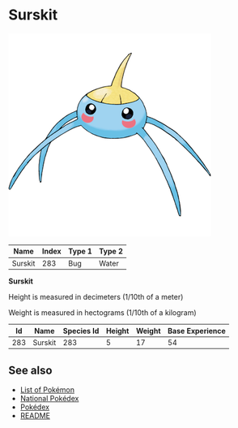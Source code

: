 # Surskit


![Surskit](images/283.png)

| **Name** | **Index** | **Type 1** | **Type 2** |
|----|----|----|----|
| Surskit | 283 | Bug | Water  |

**Surskit** 


Height is measured in decimeters (1/10th of a meter)

Weight is measured in hectograms (1/10th of a kilogram)

| **Id** | **Name** | **Species Id** | **Height** | **Weight** | **Base Experience** |
|--------|----------|----------------|------------|------------|---------------------|
| 283 | Surskit | 283 | 5 | 17 | 54 |


## See also

- [List of Pokémon](../pokemon.md)
- [National Pokédex](../national_pokedex.md)
- [Pokédex](../pokedex.md)
- [README](../README.md)
